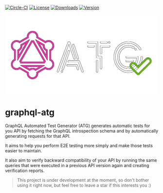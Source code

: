 [![Circle-CI](https://circleci.com/gh/pelletier197/GraphQL-ATG/tree/main.svg?style=shield)](https://circleci.com/gh/pelletier197/GraphQL-ATG/tree/main) [![License](https://img.shields.io/github/license/pelletier197/GraphQL-ATG)](https://github.com/pelletier197/GraphQL-ATG/blob/main/LICENSE)
[![Downloads](https://img.shields.io/npm/dw/graphql-atg)](https://www.npmjs.com/package/graphql-atg)
[![Version](https://img.shields.io/npm/v/graphql-atg)](https://www.npmjs.com/package/graphql-atg)

<p align="center">
  <img src="./logo/logo.png">
</p>

# graphql-atg

GraphQL Automated Test Generator (ATG) generates automatic tests for you API by fetching the GraphQL introspection schema and by automatically generating requests for that API.

It aims to help you perform E2E testing more simply and make those tests easier to maintain.

It also aim to verify backward compatibility of your API by running the same queries that were executed in a previous API version again and creating verification reports.

> This project is under development at the moment, so don't bother using it right now, but feel free to leave a star if this interests you :)

